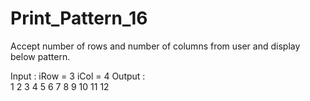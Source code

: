 # Print_Pattern_16

Accept number of rows and number of columns from user and display
below pattern.

Input : iRow = 3	iCol = 4
Output : 	
        1   2   3   4
        5   6   7   8
        9   10  11  12
